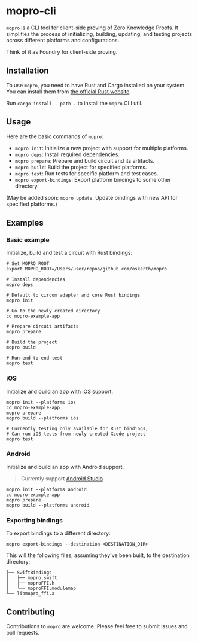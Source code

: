 # mopro-cli

`mopro` is a CLI tool for client-side proving of Zero Knowledge Proofs. It simplifies the process of initializing, building, updating, and testing projects across different platforms and configurations.

Think of it as Foundry for client-side proving.

## Installation

To use `mopro`, you need to have Rust and Cargo installed on your system. You can install them from [the official Rust website](https://www.rust-lang.org/learn/get-started).

Run `cargo install --path .` to install the `mopro` CLI util.

## Usage

Here are the basic commands of `mopro`:

- `mopro init`: Initialize a new project with support for multiple platforms.
- `mopro deps`: Install required dependencies.
- `mopro prepare`: Prepare and build circuit and its artifacts.
- `mopro build`: Build the project for specified platforms.
- `mopro test`: Run tests for specific platform and test cases.
- `mopro export-bindings`: Export platform bindings to some other directory.

(May be added soon: `mopro update`: Update bindings with new API for specified platforms.)

## Examples

### Basic example

Initialize, build and test a circuit with Rust bindings:

```
# Set MOPRO_ROOT
export MOPRO_ROOT=/Users/user/repos/github.com/oskarth/mopro

# Install dependencies
mopro deps

# Default to circom adapter and core Rust bindings
mopro init

# Go to the newly created directory
cd mopro-example-app

# Prepare circuit artifacts
mopro prepare

# Build the project
mopro build

# Run end-to-end-test
mopro test
```

### iOS

Initialize and build an app with iOS support.

```
mopro init --platforms ios
cd mopro-example-app
mopro prepare
mopro build --platforms ios

# Currently testing only available for Rust bindings,
# Can run iOS tests from newly created Xcode project
mopro test
```

### Android

Initialize and build an app with Android support.
> Currently support [Android Studio](https://developer.android.com/studio)

```
mopro init --platforms android
cd mopro-example-app
mopro prepare
mopro build --platforms android
```

### Exporting bindings

To export bindings to a different directory:

`mopro export-bindings --destination <DESTINATION_DIR>`

This will the following files, assuming they've been built, to the destination directory:

```
├── SwiftBindings
│   ├── mopro.swift
│   ├── moproFFI.h
│   └── moproFFI.modulemap
└── libmopro_ffi.a
```

## Contributing

Contributions to `mopro` are welcome. Please feel free to submit issues and pull requests.